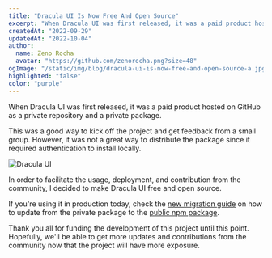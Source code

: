 ```yaml
---
title: "Dracula UI Is Now Free And Open Source"
excerpt: "When Dracula UI was first released, it was a paid product hosted on GitHub as a private repository and a private package."
createdAt: "2022-09-29"
updatedAt: "2022-10-04"
author:
  name: Zeno Rocha
  avatar: "https://github.com/zenorocha.png?size=48"
ogImage: "/static/img/blog/dracula-ui-is-now-free-and-open-source-a.jpg"
highlighted: "false"
color: "purple"
---
```


When Dracula UI was first released, it was a paid product hosted on GitHub as a private repository and a private package.

This was a good way to kick off the project and get feedback from a small group. However, it was not a great way to distribute the package since it required authentication to install locally.

![Dracula UI](/static/img/blog/dracula-ui-is-now-free-and-open-source-a.jpg)

In order to facilitate the usage, deployment, and contribution from the community, I decided to make Dracula UI free and open source.

If you're using it in production today, check the [new migration guide](https://ui.draculatheme.com/migration) on how to update from the private package to the [public npm package](https://www.npmjs.com/package/dracula-ui).

Thank you all for funding the development of this project until this point. Hopefully, we'll be able to get more updates and contributions from the community now that the project will have more exposure.
